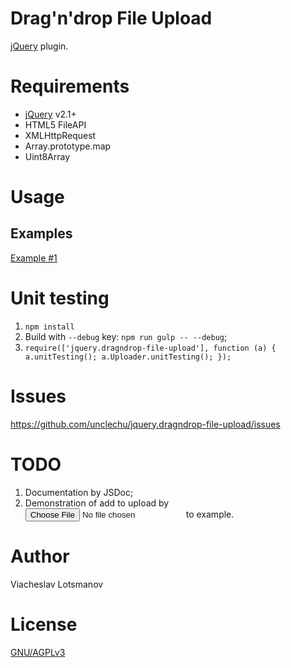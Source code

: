 Drag'n'drop File Upload
=======================

[jQuery](http://jquery.com/) plugin.

Requirements
============

- [jQuery](http://jquery.com/) v2.1+
- HTML5 FileAPI
- XMLHttpRequest
- Array.prototype.map
- Uint8Array

Usage
=====

Examples
--------

[Example #1](./examples/1/index.html)

Unit testing
============

1. ```npm install```
2. Build with `--debug` key: ```npm run gulp -- --debug```;
4. ```require(['jquery.dragndrop-file-upload'], function (a) { a.unitTesting(); a.Uploader.unitTesting(); });```

Issues
======

https://github.com/unclechu/jquery.dragndrop-file-upload/issues

TODO
====

1. Documentation by JSDoc;
2. Demonstration of add to upload by <input type="file"> to example.

Author
======

Viacheslav Lotsmanov

License
=======

[GNU/AGPLv3](./LICENSE)
